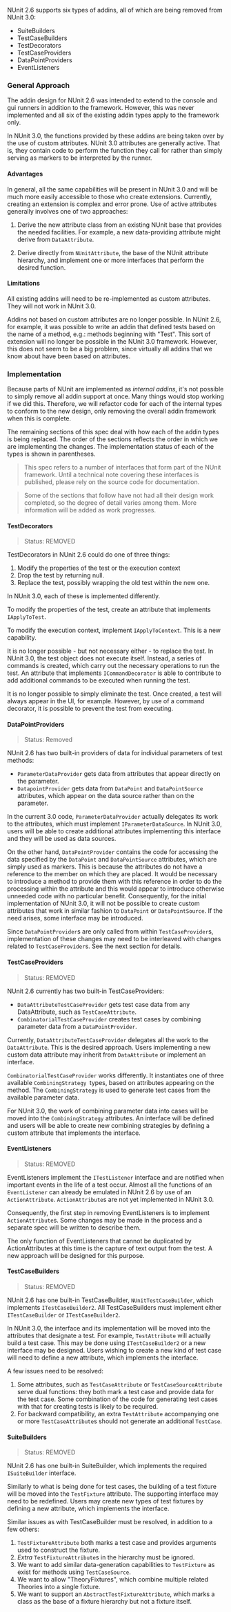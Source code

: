 NUnit 2.6 supports six types of addins, all of which are being removed from NUnit 3.0:
* SuiteBuilders
* TestCaseBuilders
* TestDecorators
* TestCaseProviders
* DataPointProviders
* EventListeners

### General Approach

The addin design for NUnit 2.6 was intended to extend to the console and gui runners in addition to the framework. However, this was never implemented and all six of the existing addin types apply to the framework only.

In NUnit 3.0, the functions provided by these addins are being taken over by the use of custom attributes. NUnit 3.0 attributes are generally active. That is, they contain code to perform the function they call for rather than simply serving as markers to be interpreted by the runner.

#### Advantages

In general, all the same capabilities will be present in NUnit 3.0 and will be much more easily accessible to those who create extensions. Currently, creating an extension is complex and error prone. Use of active attributes generally involves one of two approaches:

1. Derive the new attribute class from an existing NUnit base that provides the needed facilities. For example, a new data-providing attribute might derive from `DataAttribute`.

2. Derive directly from `NUnitAttribute`, the base of the NUnit attribute hierarchy, and implement one or more interfaces that perform the desired function.

#### Limitations

All existing addins will need to be re-implemented as custom attributes. They will not work in NUnit 3.0.

Addins not based on custom attributes are no longer possible. In NUnit 2.6, for example, it was possible to write an addin that defined tests based on the name of a method, e.g.: methods beginning with "Test". This sort of extension will no longer be possible in the NUnit 3.0 framework. However, this does not seem to be a big problem, since virtually all addins that we know about have been based on attributes.

### Implementation

Because parts of NUnit are implemented as *internal addins*, it's not possible to simply remove all addin support at once. Many things would stop working if we did this. Therefore, we will refactor code for each of the internal types to conform to the new design, only removing the overall addin framework when this is complete.

The remaining sections of this spec deal with how each of the addin types is being replaced. The order of the sections reflects the order in which we are implementing the changes. The implementation status of each of the types is shown in parentheses.

> This spec refers to a number of interfaces that form part of the NUnit framework. Until a technical note
> covering these interfaces is published, please rely on the source code for documentation.

> Some of the sections that follow have not had all their design work completed, so the degree of detail
> varies among them. More information will be added as work progresses.

#### TestDecorators 
> Status: REMOVED

TestDecorators in NUnit 2.6 could do one of three things:

1. Modify the properties of the test or the execution context
2. Drop the test by returning null.
3. Replace the test, possibly wrapping the old test within the new one.

In NUnit 3.0, each of these is implemented differently.

To modify the properties of the test, create an attribute that implements `IApplyToTest`.

To modify the execution context, implement `IApplyToContext`. This is a new capability.

It is no longer possible - but not necessary either - to replace the test. In NUnit 3.0, the test object does not execute itself. Instead, a series of commands is created, which carry out the necessary operations to run the test. An attribute that implements `ICommandDecorator` is able to contribute to add additional commands to be executed when running the test.

It is no longer possible to simply eliminate the test. Once created, a test will always appear in the UI, for example. However, by use of a command decorator, it is possible to prevent the test from executing.

#### DataPointProviders
> Status: Removed

NUnit 2.6 has two built-in providers of data for individual parameters of test methods:
* `ParameterDataProvider` gets data from attributes that appear directly on the parameter.
* `DatapointProvider` gets data from `DataPoint` and `DataPointSource` attributes, which appear on the data source rather than on the parameter.

In the current 3.0 code, `ParameterDataProvider` actually delegates its work to the attributes, which must implement `IParameterDataSource`. In NUnit 3.0, users will be able to create additional attributes implementing this interface and they will be used as data sources.

On the other hand, `DataPointProvider` contains the code for accessing the data specified by the `DataPoint` and `DataPointSource` attributes, which are simply used as markers. This is because the attributes do not have a reference to the member on which they are placed. It would be necessary to introduce a method to provide them with this reference in order to do the processing within the attribute and this would appear to introduce otherwise unneeded code with no particular benefit. Consequently, for the initial implementation of NUnit 3.0, it will not be possible to create custom attributes that work in similar fashion to `DataPoint` or `DataPointSource`. If the need arises, some interface may be introduced.

Since `DataPointProvider`s are only called from within `TestCaseProvider`s, implementation of these changes may need to be interleaved with changes related to `TestCaseProvider`s. See the next section for details.

#### TestCaseProviders 
> Status: REMOVED

NUnit 2.6 currently has two built-in TestCaseProviders:
* `DataAttributeTestCaseProvider` gets test case data from any DataAttribute, such as `TestCaseAttribute`.
* `CombinatorialTestCaseProvider` creates test cases by combining parameter data from a `DataPointProvider`.

Currently, `DataAttributeTestCaseProvider` delegates all the work to the `DataAttribute`. This is the desired approach. Users implementing a new custom data attribute may inherit from `DataAttribute` or implement an interface. 

`CombinatorialTestCaseProvider` works differently. It instantiates one of three available `CombiningStrategy `types, based on attributes appearing on the method. The `CombiningStrategy` is used to generate test cases from the available parameter data.

For NUnit 3.0, the work of combining parameter data into cases will be moved into the `CombiningStrategy` attributes. An interface will be defined and users will be able to create new combining strategies by defining a custom attribute that implements the interface.

#### EventListeners
> Status: REMOVED

EventListeners implement the `ITestListener` interface and are notified when important events in the life of a test occur. Almost all the functions of an `EventListener` can already be emulated in NUnit 2.6 by use of an `ActionAttribute`. `ActionAttribute`s are not yet implemented in NUnit 3.0.

Consequently, the first step in removing EventListeners is to implement `ActionAttribute`s. Some changes may be made in the process and a separate spec will be written to describe them.

The only function of EventListeners that cannot be duplicated by ActionAttributes at this time is the capture of text output from the test. A new approach will be designed for this purpose.

#### TestCaseBuilders
> Status: REMOVED

NUnit 2.6 has one built-in TestCaseBuilder, `NUnitTestCaseBuilder`, which implements `ITestCaseBuilder2`. All TestCaseBuilders must implement either `ITestCaseBuilder` or `ITestCaseBuilder2`.

In NUnit 3.0, the interface and its implementation will be moved into the attributes that designate a test. For example, `TestAttribute` will actually build a test case. This may be done using `ITestCaseBuilder2` or a new interface may be designed. Users wishing to create a new kind of test case will need to define a new attribute, which implements the interface.

A few issues need to be resolved:

1. Some attributes, such as `TestCaseAttribute` or `TestCaseSourceAttribute` serve dual functions: they both mark a test case and provide data for the test case. Some combination of the code for generating test cases with that for creating tests is likely to be required.
2. For backward compatibility, an extra `TestAttribute` accompanying one or more `TestCaseAttribute`s should not generate an additional `TestCase`.

#### SuiteBuilders
> Status: REMOVED

NUnit 2.6 has one built-in SuiteBuilder, which implements the required `ISuiteBuilder` interface.

Similarly to what is being done for test cases, the building of a test fixture will be moved into the `TestFixture` attribute. The supporting interface may need to be redefined. Users may create new types of test fixtures by defining a new attribute, which implements the interface.

Similar issues as with TestCaseBuilder must be resolved, in addition to a few others:

1. `TestFixtureAttribute` both marks a test case and provides arguments used to construct the fixture.
2. *Extra* `TestFixtureAttribute`s in the hierarchy must be ignored.
3. We want to add similar data-generation capabilities to `TestFixture` as exist for methods using `TestCaseSource`.
4. We want to allow "TheoryFixtures", which combine multiple related Theories into a single fixture.
5. We want to support an `AbstractTestFixtureAttribute`, which marks a class as the base of a fixture hierarchy but not a fixture itself.